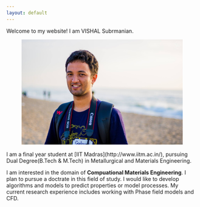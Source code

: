 ```yaml
---
layout: default
---
```


Welcome to my website!
I am VISHAL Subrmanian.

<figure>
<img class="home" src="/assets/main.jpg" alt="Me">

</figure>
I am a final year student at [IIT Madras](http://www.iitm.ac.in/), pursuing Dual Degree(B.Tech & M.Tech) in Metallurgical and Materials Engineering. 

I am interested in the domain of **Compuational Materials Engineering**. 
I plan to pursue a doctrate in this field of study. I would like to develop algorithms and models to predict properties or model processes. My current research experience includes working with Phase field models and CFD. 


